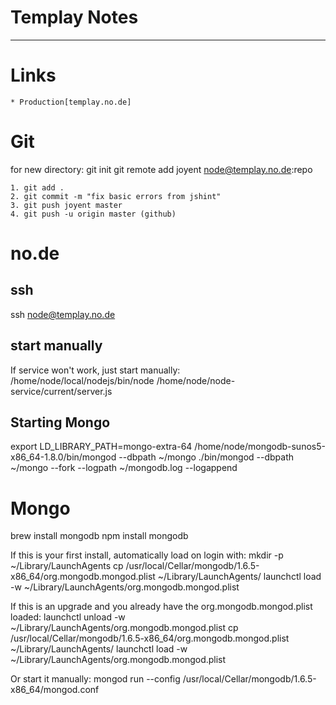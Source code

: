 Templay Notes
=============
---

Links
=====
	* Production[templay.no.de]

Git
===

for new directory: git init
git remote add joyent node@templay.no.de:repo

	1. git add .
	2. git commit -m "fix basic errors from jshint"
	3. git push joyent master
	4. git push -u origin master (github)
	
no.de
=====

ssh
---
ssh node@templay.no.de

start manually
--------------
If service won't work, just start manually:
/home/node/local/nodejs/bin/node /home/node/node-service/current/server.js

Starting Mongo
------------------
export LD_LIBRARY_PATH=mongo-extra-64
/home/node/mongodb-sunos5-x86_64-1.8.0/bin/mongod --dbpath ~/mongo
./bin/mongod --dbpath ~/mongo --fork --logpath ~/mongodb.log --logappend




Mongo
=====

brew install mongodb
npm install mongodb

If this is your first install, automatically load on login with:
    mkdir -p ~/Library/LaunchAgents
    cp /usr/local/Cellar/mongodb/1.6.5-x86_64/org.mongodb.mongod.plist ~/Library/LaunchAgents/
    launchctl load -w ~/Library/LaunchAgents/org.mongodb.mongod.plist

If this is an upgrade and you already have the org.mongodb.mongod.plist loaded:
    launchctl unload -w ~/Library/LaunchAgents/org.mongodb.mongod.plist
    cp /usr/local/Cellar/mongodb/1.6.5-x86_64/org.mongodb.mongod.plist ~/Library/LaunchAgents/
    launchctl load -w ~/Library/LaunchAgents/org.mongodb.mongod.plist

Or start it manually:
    mongod run --config /usr/local/Cellar/mongodb/1.6.5-x86_64/mongod.conf



